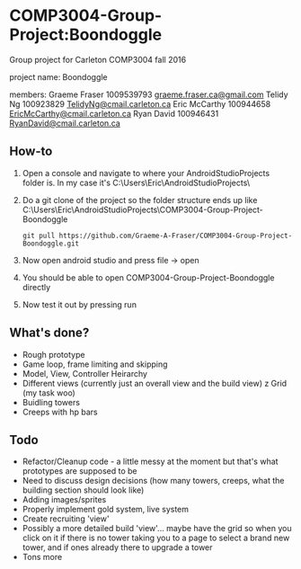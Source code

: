# COMP3004-Group-Project:Boondoggle
Group project for Carleton COMP3004 fall 2016

project name: Boondoggle

members:
Graeme Fraser 1009539793 graeme.fraser.ca@gmail.com
Telidy Ng 100923829 TelidyNg@cmail.carleton.ca
Eric McCarthy 100944658 EricMcCarthy@cmail.carleton.ca
Ryan David 100946431 RyanDavid@cmail.carleton.ca

## How-to

1. Open a console and navigate to where your AndroidStudioProjects folder is. In my case it's C:\Users\Eric\AndroidStudioProjects\

2. Do a git clone of the project so the folder structure ends up like C:\Users\Eric\AndroidStudioProjects\COMP3004-Group-Project-Boondoggle
	```
	git pull https://github.com/Graeme-A-Fraser/COMP3004-Group-Project-Boondoggle.git
	```

3. Now open android studio and press file -> open

4. You should be able to open COMP3004-Group-Project-Boondoggle directly

5. Now test it out by pressing run

## What's done?

* Rough prototype
* Game loop, frame limiting and skipping
* Model, View, Controller Heirarchy
* Different views (currently just an overall view and the build view)
z Grid (my task woo)
* Buidling towers
* Creeps with hp bars

## Todo

* Refactor/Cleanup code - a little messy at the moment but that's what prototypes are supposed to be
* Need to discuss design decisions (how many towers, creeps, what the building section should look like)
* Adding images/sprites
* Properly implement gold system, live system
* Create recruiting 'view'
* Possibly a more detailed build 'view'... maybe have the grid so when you click on it if there is no tower taking you to a page to select a brand new tower, and if ones already there to upgrade a tower
* Tons more
